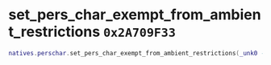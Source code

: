# set_pers_char_exempt_from_ambient_restrictions `0x2A709F33`

```lua
natives.perschar.set_pers_char_exempt_from_ambient_restrictions(_unk0 --[[ number ]], _unk1 --[[ number ]])
```